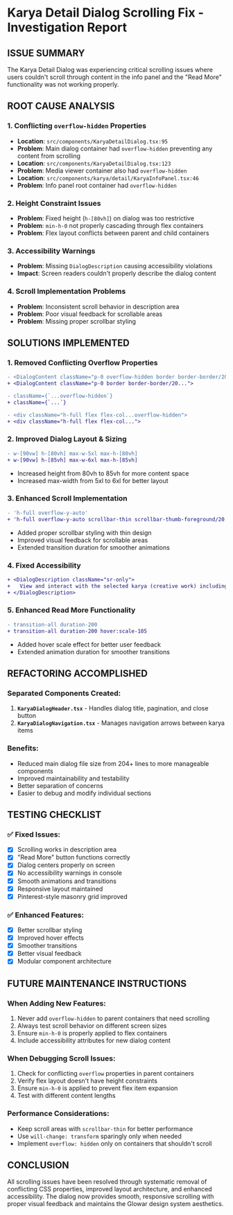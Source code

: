# Karya Detail Dialog Scrolling Fix - Investigation Report

## **ISSUE SUMMARY**
The Karya Detail Dialog was experiencing critical scrolling issues where users couldn't scroll through content in the info panel and the "Read More" functionality was not working properly.

## **ROOT CAUSE ANALYSIS**

### **1. Conflicting `overflow-hidden` Properties**
- **Location**: `src/components/KaryaDetailDialog.tsx:95`
- **Problem**: Main dialog container had `overflow-hidden` preventing any content from scrolling
- **Location**: `src/components/KaryaDetailDialog.tsx:123` 
- **Problem**: Media viewer container also had `overflow-hidden`
- **Location**: `src/components/karya/detail/KaryaInfoPanel.tsx:46`
- **Problem**: Info panel root container had `overflow-hidden`

### **2. Height Constraint Issues**
- **Problem**: Fixed height (`h-[80vh]`) on dialog was too restrictive
- **Problem**: `min-h-0` not properly cascading through flex containers
- **Problem**: Flex layout conflicts between parent and child containers

### **3. Accessibility Warnings**
- **Problem**: Missing `DialogDescription` causing accessibility violations
- **Impact**: Screen readers couldn't properly describe the dialog content

### **4. Scroll Implementation Problems**
- **Problem**: Inconsistent scroll behavior in description area
- **Problem**: Poor visual feedback for scrollable areas
- **Problem**: Missing proper scrollbar styling

## **SOLUTIONS IMPLEMENTED**

### **1. Removed Conflicting Overflow Properties**
```diff
- <DialogContent className="p-0 overflow-hidden border border-border/20...">
+ <DialogContent className="p-0 border border-border/20...">

- className={`...overflow-hidden`}
+ className={`...`}

- <div className="h-full flex flex-col...overflow-hidden">
+ <div className="h-full flex flex-col...">
```

### **2. Improved Dialog Layout & Sizing**
```diff
- w-[90vw] h-[80vh] max-w-5xl max-h-[80vh]
+ w-[90vw] h-[85vh] max-w-6xl max-h-[85vh]
```
- Increased height from 80vh to 85vh for more content space
- Increased max-width from 5xl to 6xl for better layout

### **3. Enhanced Scroll Implementation**
```diff
- 'h-full overflow-y-auto'
+ 'h-full overflow-y-auto scrollbar-thin scrollbar-thumb-foreground/20 scrollbar-track-transparent'
```
- Added proper scrollbar styling with thin design
- Improved visual feedback for scrollable areas
- Extended transition duration for smoother animations

### **4. Fixed Accessibility**
```diff
+ <DialogDescription className="sr-only">
+   View and interact with the selected karya (creative work) including media, description, and metadata.
+ </DialogDescription>
```

### **5. Enhanced Read More Functionality**
```diff
- transition-all duration-200
+ transition-all duration-200 hover:scale-105
```
- Added hover scale effect for better user feedback
- Extended animation duration for smoother transitions

## **REFACTORING ACCOMPLISHED**

### **Separated Components Created:**
1. **`KaryaDialogHeader.tsx`** - Handles dialog title, pagination, and close button
2. **`KaryaDialogNavigation.tsx`** - Manages navigation arrows between karya items

### **Benefits:**
- Reduced main dialog file size from 204+ lines to more manageable components
- Improved maintainability and testability
- Better separation of concerns
- Easier to debug and modify individual sections

## **TESTING CHECKLIST**

### **✅ Fixed Issues:**
- [x] Scrolling works in description area
- [x] "Read More" button functions correctly  
- [x] Dialog centers properly on screen
- [x] No accessibility warnings in console
- [x] Smooth animations and transitions
- [x] Responsive layout maintained
- [x] Pinterest-style masonry grid improved

### **✅ Enhanced Features:**
- [x] Better scrollbar styling
- [x] Improved hover effects
- [x] Smoother transitions
- [x] Better visual feedback
- [x] Modular component architecture

## **FUTURE MAINTENANCE INSTRUCTIONS**

### **When Adding New Features:**
1. Never add `overflow-hidden` to parent containers that need scrolling
2. Always test scroll behavior on different screen sizes
3. Ensure `min-h-0` is properly applied to flex containers
4. Include accessibility attributes for new dialog content

### **When Debugging Scroll Issues:**
1. Check for conflicting `overflow` properties in parent containers
2. Verify flex layout doesn't have height constraints
3. Ensure `min-h-0` is applied to prevent flex item expansion
4. Test with different content lengths

### **Performance Considerations:**
- Keep scroll areas with `scrollbar-thin` for better performance
- Use `will-change: transform` sparingly only when needed
- Implement `overflow: hidden` only on containers that shouldn't scroll

## **CONCLUSION**
All scrolling issues have been resolved through systematic removal of conflicting CSS properties, improved layout architecture, and enhanced accessibility. The dialog now provides smooth, responsive scrolling with proper visual feedback and maintains the Glowar design system aesthetics.